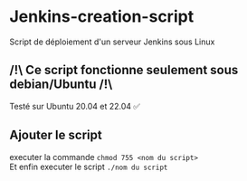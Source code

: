 # Jenkins-creation-script
Script de déploiement d'un serveur Jenkins sous Linux

## /!\ Ce script fonctionne seulement sous debian/Ubuntu /!\
Testé sur Ubuntu 20.04 et 22.04 ✅


## Ajouter le script
executer la commande ```chmod 755 <nom du script>```  
Et enfin executer le script ```./nom du script```
